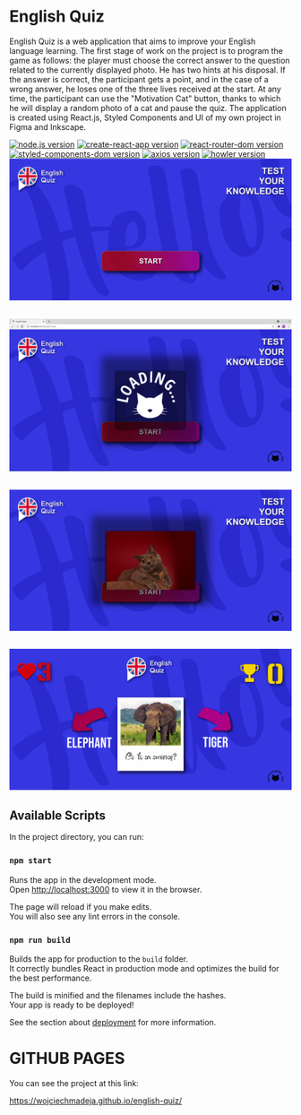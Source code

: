 # **English Quiz**

English Quiz is a web application that aims to improve your English language learning. The first stage of work on the project is to program the game as follows:
the player must choose the correct answer to the question related to the currently displayed photo. He has two hints at his disposal.
If the answer is correct, the participant gets a point, and in the case of a wrong answer, he loses one of the three lives received at the start.
At any time, the participant can use the "Motivation Cat" button, thanks to which he will display a random photo of a cat and pause the quiz.
The application is created using React.js, Styled Components and UI of my own project in Figma and Inkscape.

[![node.js version](https://img.shields.io/badge/node.js-LTS%2014.17.x-brightgreen?logo=nodedotjs)](https://nodejs.org/en/download/)
[![create-react-app version](https://img.shields.io/badge/create--react--app-4.0.3-brightgreen?logo=react)](https://github.com/facebook/create-react-app)
[![react-router-dom version](https://img.shields.io/badge/react--router--dom-5.2.0-brightgreen?logo=reactrouter)](https://badge.fury.io/js/react-router-dom)
[![styled-components-dom version](https://img.shields.io/badge/styled--components-5.3.0-brightgreen?logo=styledcomponents)](https://badge.fury.io/js/styled-components)
[![axios version](https://img.shields.io/badge/axios-^0.21.0-brightgreen)](https://www.npmjs.com/package/axios)
[![howler version](https://img.shields.io/badge/howler.js-^2.2.3-brightgreen)](https://github.com/goldfire/howler.js)
![Start App](./screenshots/startmenu.png "Start Quiz")
##
![Loading](./screenshots/loading.png "Loading picture with cat")
##
![Cat picture](./screenshots/buttoncat.png "Picture with cat")
##
![Game](./screenshots/game.png "Game")
##
## Available Scripts

In the project directory, you can run:

### `npm start`

Runs the app in the development mode.\
Open [http://localhost:3000](http://localhost:3000) to view it in the browser.

The page will reload if you make edits.\
You will also see any lint errors in the console.

### `npm run build`

Builds the app for production to the `build` folder.\
It correctly bundles React in production mode and optimizes the build for the best performance.

The build is minified and the filenames include the hashes.\
Your app is ready to be deployed!

See the section about [deployment](https://facebook.github.io/create-react-app/docs/deployment) for more information.
# **GITHUB PAGES**

You can see the project at this link:

https://wojciechmadeja.github.io/english-quiz/

